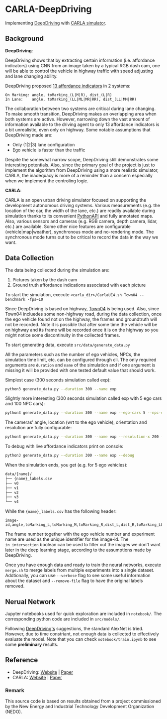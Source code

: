 # CARLA-DeepDriving
Implementing [DeepDriving][dd-url] with [CARLA simulator][carla-url].  


## Background
**DeepDriving**:

DeepDriving shows that by extracting certain information (i.e. affordance indicators) using CNN from an image taken by a typical RGB dash cam, one will be able to control the vehicle in highway traffic with speed adjusting and lane changing ability.

DeepDriving proposed [13 affordance indicators][avs-fig] in 2 systems:  
   ```
   On Marking: angle, toMarking_(L|M|R), dist_(L|R)
   In Lane:    angle, toMarking_(LL|ML|MR|RR), dist_(LL|MM|RR)  
   ```

The collaboration between two systems are critical during lane changing. To make smooth transition, DeepDriving makes an overlapping area when both systems are active. However, narrowing down the vast amount of information available to the driving agent to only 13 affordance indicators is a bit unrealistic, even only on highway. Some notable assumptions that DeepDriving made are:  
+ Only (1|2|3) lane configuration
+ Ego vehicle is faster than the traffic
 
Despite the somewhat narrow scope, DeepDriving still demonstrates some interesting potentials. Also, since the primary goal of the project is just to implement the algorithm from DeepDriving using a more realistic simulator, CARLA, the inadequacy is more of a reminder than a concern especially when we implement the controling logic.


**CARLA**:

CARLA is an open urban driving simulator focused on supporting the development autonomous driving systems. Various measurements (e.g. the location of the car, the width of the lane, etc.) are readily available during simulation thanks to its convenient [PythonAPI][carla-py-url] and fully annotated maps. Also, various sensors and cameras (e.g. RGB camera, depth camera, lidar, etc.) are available. Some other nice features are configurable (vehicle|map|weather), synchronous mode and no-rendering mode. The synchronous mode turns out to be critical to record the data in the way we want.


## Data Collection

[comment]: # (I am not sure if I should write "how to use the code" or "how did I implement this" kind of documentation. Also, I need to update the usage once cli flag is supported)

The data being collected during the simulation are:
1. Pictures taken by the dash cam
2. Ground truth affordance indications associated with each picture

To start the simulation, execute  `<carla_dir>/CarlaUE4.sh Town04 --benchmark -fps=10`  
 
Since DeepDriving is based on highway, [Town04][town04-url] is being used. Also, since Town04 incluedes some non-highway road, during the data collection, once the ego vehicle found not on the highway, the frames and groundtruth will not be recorded. Note it is possible that after some time the vehicle will be on highway and its frame will be recorded once it is on the highway so you might notice some discontinuity in the collected frames. 

To start generating data, execute `src/data/generate_data.py`

All the parameters such as the number of ego vehicles, NPCs, the simulation time limit, etc. can be configured through cli. The only required arguments are `duration` and `name` of the simulation and if one argument is missing it will be provided with one tested default value that should work.

Simplest case (300 seconds simulation called exp):  
```bash
python3 generate_data.py --duration 300 --name exp 
```

Slightly more interesting (300 seconds simulation called exp with 5 ego cars and 100 NPC cars):  
```bash
python3 generate_data.py --duration 300 --name exp --ego-cars 5 --npc-cars 100
```

The cameras' angle, location (wrt to the ego vehicle), orientation and resolution are fully configurable:  
```bash
python3 generate_data.py --duration 300 --name exp --resolution-x 200 --resolution-y 100 --cam-yaw 90 --cam-pitch 10 --cam-z 1.4 --fov 115
```

To debug with live affordance indicators print on console:  
```bash
python3 generate_data.py --duration 300 --name exp --debug
```

When the simulation ends, you get (e.g. for 5 ego vehicles):

```bash
data/{name}/
├── {name}_labels.csv
├── v0
├── v1
├── v2
├── v3
└── v4
```

While the `{name}_labels.csv` has the following header:

```
image-id,angle,toMarking_L,toMarking_M,toMarking_R,dist_L,dist_R,toMarking_LL,toMarking_ML,toMarking_MR,toMarking_RR,dist_LL,dist_MM,dist_RR,velocity(m/s),in_intersection

```

The frame number together with the ego vehicle number and experiment name are used as the unique identifier for the image-id. The `in_intersection` boolean can be used to filter out the images we don't want later in the deep learning stage, according to the assumptions made by DeepDriving.

Once you have enough data and ready to train the neural networks, execute `merge.sh` to merge labels from multiple experiments into a single dataset. Addtionally, you can use `--verbose` flag to see some useful information about the dataset and `--remove-file` flag to have the original labels removed.

[comment]: # (**Details on how the `generate_data.py` script works:** I will add how the code works later, probably in another md file like contributions.md)


## Nerual Network

Jupyter notebooks used for quick exploration are included in `notebook/`. The corresponding python code are included in `src/models/`.

Following [DeepDriving's][dd-url] suggestions, the standard AlexNet is tried. However, due to time constriant, not enough data is collected to effectively evaluate the model. Note that you can check `notebook/train.ipynb` to see some **preliminary** results.


## Reference
+ DeepDriving: [Website][dd-url] | [Paper][dd-paper]  
+ CARLA:       [Website][carla-url] | [Paper][carla-paper]  


[dd-url]: http://deepdriving.cs.princeton.edu/
[dd-paper]: https://arxiv.org/abs/1505.00256/
[carla-url]: http://carla.org/
[carla-paper]: https://arxiv.org/abs/1711.03938/ 
[carla-py-url]: https://arxiv.org/abs/1711.03938://carla.readthedocs.io/en/latest/python_api/ 
[avs-fig]: https://www.ics.uci.edu/~daohangt/img/avs.PNG "Illustration of the affordance representation"
[town04-url]: http://carla.org/2019/01/31/release-0.9.3/
[town04-fig]: https://www.ics.uci.edu/~daohangt/img/town04.PNG "Beautiful Town04 with highway"

### Remark
 This source code is based on results obtained from a project commissioned by the New Energy and Industrial Technology Development Organization (NEDO).
